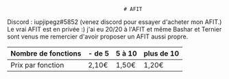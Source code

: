                                           # AFIT
Discord : iupjipegz#5852 (venez discord pour essayer d'acheter mon AFIT.)
Le vrai AFIT est en privée :)
j'ai eu 20/20 à l'AFIT et même Bashar et Ternier sont venus me remercier d'avoir proposer un AFIT aussi propre.


| Nombre de fonctions | - de 5 | 5 à 10 | plus de 10 |
 |--------------------|--------|--------|------------|
 | Prix par fonction   |  2,10€    |   1,50€   |     1,20€     |
